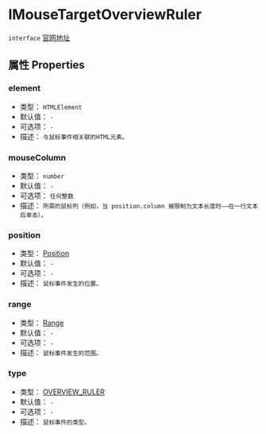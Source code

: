 # IMouseTargetOverviewRuler
`interface` [官网地址](https://microsoft.github.io/monaco-editor/docs.html#interfaces/editor.IMouseTargetOverviewRuler.html)

## 属性 Properties
### element
+ 类型： `HTMLElement` 
+ 默认值： `-` 
+ 可选项： `-` 
+ 描述： `与鼠标事件相关联的HTML元素。` 
### mouseColumn
+ 类型： `number` 
+ 默认值： `-` 
+ 可选项： `任何整数` 
+ 描述： `所需的鼠标列（例如，当 position.column 被限制为文本长度时——在一行文本后单击）。` 

### position
+ 类型： [Position](../../global/classes/Position.md)
+ 默认值： `-` 
+ 可选项： `-` 
+ 描述： `鼠标事件发生的位置。` 
### range
+ 类型： [Range](../../global/classes/Range.md)
+ 默认值： `-` 
+ 可选项： `-` 
+ 描述： `鼠标事件发生的范围。` 
### type
+ 类型： [OVERVIEW_RULER](../enumerations.md#overview_ruler-10)
+ 默认值： `-` 
+ 可选项： `-` 
+ 描述： `鼠标事件的类型。` 